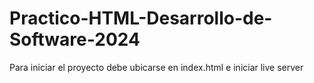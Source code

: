 # Practico-HTML-Desarrollo-de-Software-2024
Para iniciar el proyecto debe ubicarse en index.html e iniciar live server